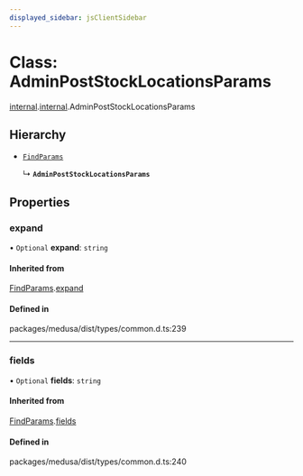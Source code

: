 ```yaml
---
displayed_sidebar: jsClientSidebar
---
```


# Class: AdminPostStockLocationsParams

[internal](../modules/internal-8.md).[internal](../modules/internal-8.internal.md).AdminPostStockLocationsParams

## Hierarchy

- [`FindParams`](internal-6.FindParams.md)

  ↳ **`AdminPostStockLocationsParams`**

## Properties

### expand

• `Optional` **expand**: `string`

#### Inherited from

[FindParams](internal-6.FindParams.md).[expand](internal-6.FindParams.md#expand)

#### Defined in

packages/medusa/dist/types/common.d.ts:239

___

### fields

• `Optional` **fields**: `string`

#### Inherited from

[FindParams](internal-6.FindParams.md).[fields](internal-6.FindParams.md#fields)

#### Defined in

packages/medusa/dist/types/common.d.ts:240
